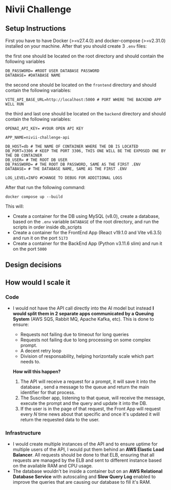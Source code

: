 # Nivii Challenge

## Setup Instructions

First you have to have Docker (>=v27.4.0) and docker-compose (>=v2.31.0) installed on your machine.
After that you should create 3 `.env` files:

the first one should be located on the root directory and should contain the following variables

```
DB_PASSWORD= #ROOT USER DATABASE PASSWORD
DATABASE= #DATABASE NAME
```

the second one should be located on the `frontend` directory and should contain the following variables:

```
VITE_API_BASE_URL=http://localhost:5000 # PORT WHERE THE BACKEND APP WILL RUN
```

the third and last one should be located on the `backend` directory and should contain the following variables:

```
OPENAI_API_KEY= #YOUR OPEN API KEY

APP_NAME=nivii-challenge-api

DB_HOST=db # THE NAME OF CONTAINER WHERE THE DB IS LOCATED
DB_PORT=3306 # KEEP THE PORT 3306, THIS ONE WILL BE THE EXPOSED ONE BY THE DB CONTAINER
DB_USER= # THE ROOT DB USER
DB_PASSWORD= # THE ROOT DB PASSWORD, SAME AS THE FIRST .ENV
DATABASE= # THE DATABASE NAME, SAME AS THE FIRST .ENV

LOG_LEVEL=INFO #CHANGE TO DEBUG FOR ADDITIONAL LOGS
```

After that run the following command:

```
docker compose up --build
```

This will:

- Create a container for the DB using MySQL (v8.0), create a database, based on the `.env` variable `DATABASE` of the root directory, and run the scripts in order inside db_scripts
- Create a container for the FrontEnd App (React v19.1.0 and Vite v6.3.5) and run it on the port `5173`
- Create a container for the BackEnd App (Python v3.11.6 slim) and run it on the port `5000`

## Design decisions

## How would I scale it

### Code

- I would not have the API call directly into the AI model but instead **I would split them in 2 separate apps communicated by a Queuing System** (AWS SQS, Rabbit MQ, Apache Kafka, etc). This is done to ensure:

  - Requests not failing due to timeout for long queries
  - Requests not failing due to long processing on some complex prompt.
  - A decent retry loop
  - Division of responsability, helping horizontally scale which part needs to.

  **How will this happen?**

  1. The API will receive a request for a prompt, it will save it into the database , send a message to the queue and return the main identifier for that process.
  2. The Suscriber app, listening to that queue, will receive the message, execute the prompt and the query and update it into the DB.
  3. If the user is in the page of that request, the Front App will request every _N_ time news about that specific and once it's updated it will return the requested data to the user.

### Infrastructure

- I would create multiple instances of the API and to ensure uptime for multiple users of the API, I would put them behind an **AWS Elastic Load Balancer**. All requests should be done to that ELB, ensuring that all requests are managed by the ELB and sent to different instance based on the available RAM and CPU usage.
- The database wouldn't be inside a container but on an **AWS Relational Database Service** with autoscaling and **Slow Query Log** enabled to improve the queries that are causing our database to fill it's RAM.
